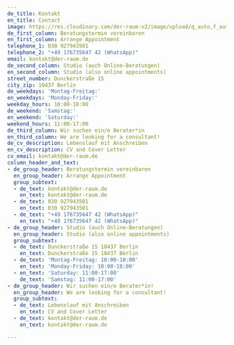 ```yaml
---
de_title: Kontakt
en_title: Contact
image: https://res.cloudinary.com/der-raum-v2/image/upload/q_auto,f_auto,dpr_auto/v1614947617/DER-RAUM-Kueche-Holz-Lamellen-Kitchen_njsnwg_u2ydip.jpg
de_first_column: Beratungstermin vereinbaren
en_first_column: Arrange Appointment
telephone_1: 030 927943501
telephone_2: "+49 176735647 42 (WhatsApp)"
email: kontakt@der-raum.de
de_second_column: Studio (auch Online-Beratungen)
en_second_column: Studio (also online appointments)
street_number: Dunckerstraße 15
city_zip: 10437 Berlin
de_weekdays: 'Montag-Freitag:'
en_weekdays: 'Monday-Friday:'
weekday_hours: 10:00-18:00
de_weekend: 'Samstag:'
en_weekend: 'Saturday:'
weekend_hours: 11:00-17:00
de_third_column: Wir suchen ein/e Berater*in
en_third_column: We are looking for a consultant!
de_cv_description: Lebenslauf mit Anschreiben
en_cv_description: CV and Cover Letter
cv_email: kontakt@der-raum.de
column_header_and_text:
- de_group_header: Beratungstermin vereinbaren
  en_group_header: Arrange Appointment
  group_subtext:
  - de_text: kontakt@der-raum.de
    en_text: kontakt@der-raum.de
  - de_text: 030 927943501
    en_text: 030 927943501
  - de_text: "+49 176735647 42 (WhatsApp)"
    en_text: "+49 176735647 42 (WhatsApp)"
- de_group_header: Studio (auch Online-Beratungen)
  en_group_header: Studio (also online appointments)
  group_subtext:
  - de_text: Dunckerstraße 15 10437 Berlin
    en_text: Dunckerstraße 15 10437 Berlin
  - de_text: 'Montag-Freitag: 10:00-18:00'
    en_text: 'Monday-Friday: 10:00-18:00'
  - en_text: 'Saturday: 11:00-17:00'
    de_text: 'Samstag: 11:00-17:00'
- de_group_header: Wir suchen ein/e Berater*in!
  en_group_header: We are looking for a consultant!
  group_subtext:
  - de_text: Lebenslauf mit Anschreiben
    en_text: CV and Cover Letter
  - de_text: kontakt@der-raum.de
    en_text: kontakt@der-raum.de

---
```

